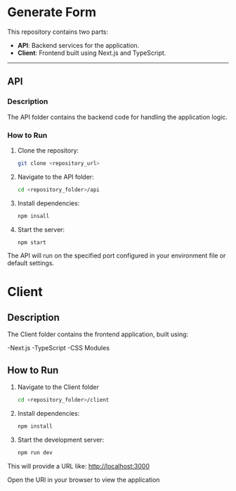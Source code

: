 # Generate Form

This repository contains two parts:
- **API**: Backend services for the application.
- **Client**: Frontend built using Next.js and TypeScript.

---

## **API**

### Description
The API folder contains the backend code for handling the application logic.

### **How to Run**

1. Clone the repository:
   ```bash
   git clone <repository_url>

2. Navigate to the API folder:
    ```bash
    cd <repository_folder>/api

3. Install dependencies:
   ```bash
   npm insall

4. Start the server:
   ```bash
   npm start

The API will run on the specified port configured in your environment file or default settings.

# Client
## Description
The Client folder contains the frontend application, built using:

-Next.js
-TypeScript
-CSS Modules


## How to Run 
1. Navigate to the Client folder
    ```bash
    cd <repository_folder>/client

2. Install dependencies: 
    ```bash
    npm install

3. Start the development server:
    ```bash
    npm run dev


This will provide a URL like: 
[http://localhost:3000](http://localhost:3000)


Open the URl in your browser to view the application
